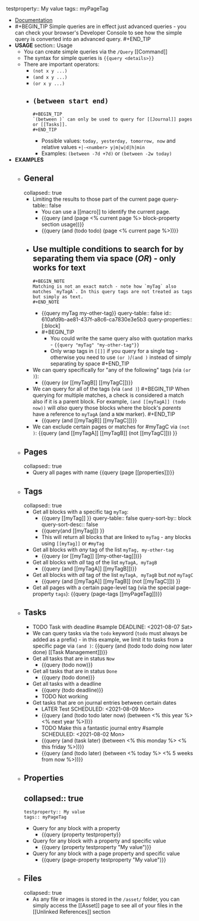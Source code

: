 testproperty:: My value
tags:: myPageTag

- [Documentation](https://logseq.github.io/page/Queries#/page/queries)
-
  #+BEGIN_TIP
  Simple queries are in effect just advanced queries - you can check your browser's Developer Console to see how the simple query is converted into an advanced query.
  #+END_TIP
- **USAGE**
  section:: Usage
	- You can create simple queries via the `/Query` [[Command]]
	- The syntax for simple queries is `{{query <details>}}`
	- There are important operators:
		- `(not x y ...)`
		- `(and x y ...)`
		- `(or x y ...)`
		- `(between start end)`
			-
			  #+BEGIN_TIP
			  `(between )` can only be used to query for [[Journal]] pages or [[Tasks]].
			  #+END_TIP
			- Possible values: `today, yesterday, tomorrow, now` and relative values `+|-<number> y|m|w|d|h|min`
			- Examples: `(between -7d +7d)` or `(between -2w today)`
- **EXAMPLES**
	- ## General
	  collapsed:: true
		- Limiting the results to those part of the current page
		  query-table:: false
			- You can use a [[macro]] to identify the current page.
			- {{query (and (page <% current page %> block-property section usage))}}
			- {{query (and (todo todo) (page <% current page %>))}}
		- Use multiple conditions to search for by separating them via space (_OR_) - only works for text
			-
			  #+BEGIN_NOTE
			  Matching is not an exact match - note how `myTag` also matches `myTagA`. In this query tags are not treated as tags but simply as text.
			  #+END_NOTE
			- {{query myTag my-other-tag}}
			  query-table:: false
			  id:: 610afd9b-ae81-437f-a8c6-ca7830e3e5b3
			  query-properties:: [:block]
			-
			  #+BEGIN_TIP
			  * You could write the same query also with quotation marks - `{{query "myTag" "my-other-tag"}}`
			  * Only wrap tags in `[[]]` if you query for a single tag - otherwise you need to use `(or )`/`(and )` instead of simply separating by space
			  #+END_TIP
		- We can query specifically for "any of the following" tags (via `(or )`):
			- {{query (or [[myTagB]] [[myTagC]])}}
		- We can query for all of the tags (via `(and )`)
		  #+BEGIN_TIP
		  When querying for multiple matches, a check is considered a match also if it is a parent block. For example, `(and [[myTagA]] (todo now))` will _also_ query those blocks where the block's _parents_ have a reference to `myTagA` (and a `NOW` marker).
		  #+END_TIP
			- {{query (and [[myTagB]] [[myTagC]])}}
		- We can exclude certain pages or matches for #myTagC via `(not )`:
		  {{query (and [[myTagA]] [[myTagB]] (not [[myTagC]])) }}
	- ## Pages
	  collapsed:: true
		- Query all pages with name 
		  {{query (page [[properties]])}}
	- ## Tags
	  collapsed:: true
		- Get all blocks with a specific tag `myTag`:
			- {{query [[myTag]] }}
			  query-table:: false
			  query-sort-by:: block
			  query-sort-desc:: false
			- {{query(and [[myTag]]) }}
			- This will return all blocks that are linked to `myTag` - any blocks using `[[myTag]]` or `#myTag`
		- Get all blocks with _any_ tag of the list `myTag, my-other-tag`
			- {{query (or [[myTag]] [[my-other-tag]])}}
		- Get all blocks with _all_ tag of the list `myTagA, myTagB`
			- {{query (and [[myTagA]] [[myTagB]])}}
		- Get all blocks with _all_ tag of the list `myTagA, myTagB` but _not_ `myTagC`
			- {{query (and [[myTagA]] [[myTagB]] (not [[myTagC]])) }}
		- Get all pages with a certain page-level tag (via the special page-property `tags`):
		  {{query (page-tags [[myPageTag]])}}
	- ## Tasks
		- TODO Task with deadline #sample
		  DEADLINE: <2021-08-07 Sat>
		- We can query tasks via the `todo` keyword (`todo` must always be added as a prefix) - in this example, we limit it to tasks from a specific page via `(and )`:
		  {{query (and (todo todo doing now later done) [[Task Management]])}}
		- Get all tasks that are in status `Now`
			- {{query (todo now)}}
		- Get all tasks that are in status `Done`
			- {{query (todo done)}}
		- Get all tasks with a deadline
			- {{query (todo deadline)}}
			- TODO Not working
		- Get tasks that are on journal entries between certain dates
			- LATER Test
			  SCHEDULED: <2021-08-09 Mon>
			- {{query (and (todo todo later now) (between <% this year %> <% next year %>))}}
			- TODO Make this a fantastic journal entry  #sample
			  SCHEDULED: <2021-08-02 Mon>
			- {{query (and (task later) (between <% this monday %> <% this friday %>))}}
			- {{query (and (todo later) (between <% today %> <% 5 weeks from now %>))}}
	- ## Properties
	  collapsed:: true
		-
		  testproperty:: My value
		  tags:: myPageTag
		- Query for any block with a property
			- {{query (property testproperty}}
		- Query for any block with a property and specific value
			- {{query (property testproperty "My value")}}
		- Query for any block with a page property and specific value
			- {{query (page-property testproperty "My value")}}
	- ## Files
	  collapsed:: true
		- As any file or images is stored in the `/asset/` folder, you can simply access the [[Asset]] page to see all of your files in the [[Unlinked References]] section